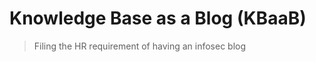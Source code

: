 <!-- _coverpage.md -->

# Knowledge Base as a Blog (KBaaB)

> Filing the HR requirement of having an infosec blog

